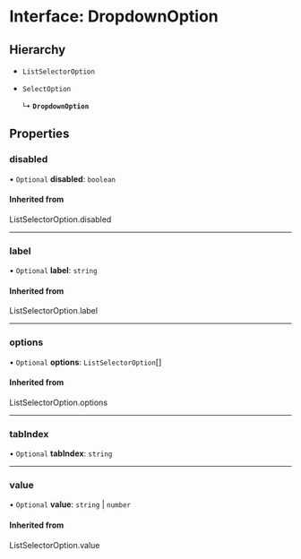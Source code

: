 # Interface: DropdownOption

## Hierarchy

- `ListSelectorOption`

- `SelectOption`

  ↳ **`DropdownOption`**

## Properties

### disabled

• `Optional` **disabled**: `boolean`

#### Inherited from

ListSelectorOption.disabled

___

### label

• `Optional` **label**: `string`

#### Inherited from

ListSelectorOption.label

___

### options

• `Optional` **options**: `ListSelectorOption`[]

#### Inherited from

ListSelectorOption.options

___

### tabIndex

• `Optional` **tabIndex**: `string`

___

### value

• `Optional` **value**: `string` \| `number`

#### Inherited from

ListSelectorOption.value

